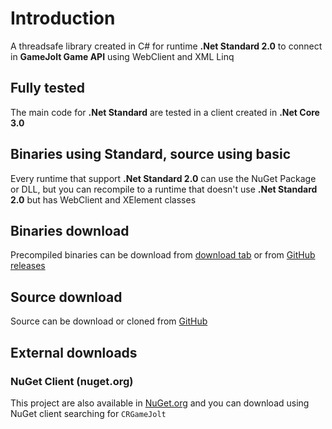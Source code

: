 # Introduction

A threadsafe library created in C# for runtime **.Net Standard 2.0** to connect in **GameJolt Game API** using WebClient and XML Linq

## Fully tested

The main code for **.Net Standard** are tested in a client created in **.Net Core 3.0**

## Binaries using Standard, source using basic

Every runtime that support **.Net Standard 2.0** can use the NuGet Package or DLL, but you can recompile to a runtime that doesn't use **.Net Standard 2.0** but has WebClient and XElement classes

## Binaries download

Precompiled binaries can be download from [download tab](download.html) or from [GitHub releases](https://github.com/CodeReactorInc/CRGameJolt-DotNet/releases)

## Source download

Source can be download or cloned from [GitHub](https://github.com/CodeReactorInc/CRGameJolt-DotNet)

## External downloads

### NuGet Client (nuget.org)

This project are also available in [NuGet.org](https://nuget.org/) and you can download using NuGet client searching for `CRGameJolt`